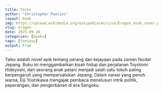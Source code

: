 ```yaml
---
title: Taiko
author: "Christopher Paolini"
layout: book
img: https://upload.wikimedia.org/wikipedia/en/c/ce/Eragon_book_cover.png
slug: eragon
date: 2025-09-20
categories: [books]
tags: [fantasy]
output: true
---
```


Taiko adalah novel epik tentang perang dan kejayaan pada zaman feodal Jepang. Buku ini menggambarkan kisah hidup dan perjalanan Toyotomi Hideyoshi, dari seorang anak petani menjadi salah satu tokoh paling berpengaruh yang mempersatukan Jepang. Dalam narasi yang penuh warna, Eiji Yoshikawa mengajak pembaca menelusuri intrik politik, peperangan, dan pengorbanan di era Sengoku.
